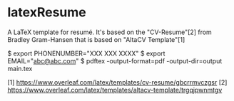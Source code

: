 # latexResume

A LaTeX template for resumé. It's based on the "CV-Resume"[2] from Bradley Gram-Hansen that is based on "AltaCV Template"[1] 

$ export PHONENUMBER="XXX XXX XXXX"
$ export EMAIL="abc@abc.com"
$ pdftex -output-format=pdf -output-dir=output main.tex

[1] https://www.overleaf.com/latex/templates/cv-resume/gbcrrmvczgsr
[2] https://www.overleaf.com/latex/templates/altacv-template/trgqjpwnmtgv
